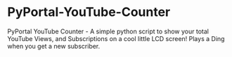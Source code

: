 # PyPortal-YouTube-Counter
PyPortal YouTube Counter - A simple python script to show your total YouTube Views, and Subscriptions on a cool little LCD screen! Plays a Ding when you get a new subscriber. 
